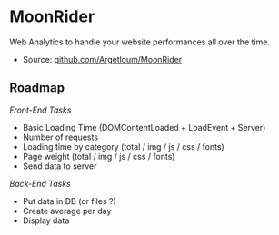# MoonRider

Web Analytics to handle your website performances all over the time.

* Source: [github.com/Argetloum/MoonRider](https://github.com/Argetloum/MoonRider)

## Roadmap

*Front-End Tasks*
* Basic Loading Time (DOMContentLoaded + LoadEvent + Server)
* Number of requests
* Loading time by category (total / img / js / css / fonts)
* Page weight (total / img / js / css / fonts)
* Send data to server

*Back-End Tasks*
* Put data in DB (or files ?)
* Create average per day
* Display data